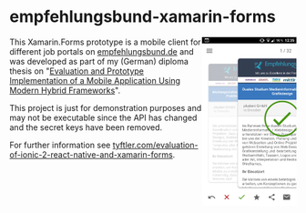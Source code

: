 # empfehlungsbund-xamarin-forms

<img src="screenshot.png" width="33%" alt="Screenshot" align="right">

This Xamarin.Forms prototype is a mobile client for different job portals on [empfehlungsbund.de](https://www.empfehlungsbund.de) and was developed as part of my (German) diploma thesis on "[Evaluation and Prototype Implementation of a Mobile Application Using Modern Hybrid Frameworks](https://www.tyftler.com/evaluation-of-ionic-2-react-native-and-xamarin-forms/)".

This project is just for demonstration purposes and may not be executable since the API has changed and the secret keys have been removed.

For further information see [tyftler.com/evaluation-of-ionic-2-react-native-and-xamarin-forms](https://www.tyftler.com/evaluation-of-ionic-2-react-native-and-xamarin-forms/).
